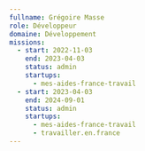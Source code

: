 ```yaml
---
fullname: Grégoire Masse
role: Développeur
domaine: Développement
missions:
  - start: 2022-11-03
    end: 2023-04-03
    status: admin
    startups:
      - mes-aides-france-travail
  - start: 2023-04-03
    end: 2024-09-01
    status: admin
    startups:
      - mes-aides-france-travail
      - travailler.en.france
---
```

